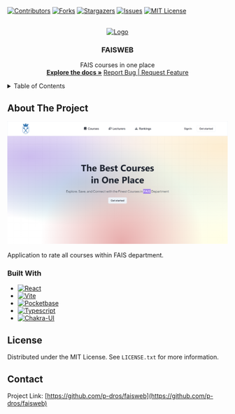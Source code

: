 <!-- Improved compatibility of back to top link: See: https://github.com/othneildrew/Best-README-Template/pull/73 -->

<a name="readme-top"></a>

<!--
*** Thanks for checking out the Best-README-Template. If you have a suggestion
*** that would make this better, please fork the repo and create a pull request
*** or simply open an issue with the tag "enhancement".
*** Don't forget to give the project a star!
*** Thanks again! Now go create something AMAZING! :D
-->

<!-- PROJECT SHIELDS -->
<!--
*** I'm using markdown "reference style" links for readability.
*** Reference links are enclosed in brackets [ ] instead of parentheses ( ).
*** See the bottom of this document for the declaration of the reference variables
*** for contributors-url, forks-url, etc. This is an optional, concise syntax you may use.
*** https://www.markdownguide.org/basic-syntax/#reference-style-links
-->

[![Contributors][contributors-shield]][contributors-url]
[![Forks][forks-shield]][forks-url]
[![Stargazers][stars-shield]][stars-url]
[![Issues][issues-shield]][issues-url]
[![MIT License][license-shield]][license-url]

<!-- PROJECT LOGO -->
<br />
<div align="center">
  <a href="https://github.com/p-dros/faisweb">
    <img src="https://en.uj.edu.pl/documents/81541894/152871422/06-kampus.jpg/9b21d914-f0d4-4cdb-9188-acf170478b1b" alt="Logo" width="400">
  </a>

<h3 align="center">FAISWEB</h3>

  <p align="center">
    FAIS courses in one place
    <br />
    <a href="https://github.com/p-dros/faisweb"><strong>Explore the docs »</strong></a>
    <a href="https://github.com/p-dros/faisweb/issues">Report Bug | Request Feature</a>
  </p>
</div>

<!-- TABLE OF CONTENTS -->
<details>
  <summary>Table of Contents</summary>
  <ol>
    <li>
      <a href="#about-the-project">About The Project</a>
      <ul>
        <li><a href="#built-with">Built With</a></li>
      </ul>
    </li>
    <li>
      <a href="#getting-started">Getting Started</a>
      <ul>
        <li><a href="#prerequisites">Prerequisites</a></li>
        <li><a href="#installation">Installation</a></li>
      </ul>
    </li>
  </ol>
</details>

<!-- ABOUT THE PROJECT -->

## About The Project

[![faisweb homepage][product-screenshot]](https://example.com)

Application to rate all courses within FAIS department.

### Built With

- [![React][React.js]][React-url]
- [![Vite][Vite]][Vite-url]
- [![Pocketbase][Pocketbase]][Pocketbase-url]
- [![Typescript][Typescript]][Typescript-url]
- [![Chakra-UI][Chakra]][Chakra-url]

<!-- LICENSE -->

## License

Distributed under the MIT License. See `LICENSE.txt` for more information.

<!-- CONTACT -->

## Contact

Project Link: [https://github.com/p-dros/faisweb](https://github.com/p-dros/faisweb)

<!-- MARKDOWN LINKS & IMAGES -->
<!-- https://www.markdownguide.org/basic-syntax/#reference-style-links -->

[contributors-shield]: https://img.shields.io/github/contributors/p-dros/faisweb.svg?style=for-the-badge
[contributors-url]: https://github.com/p-dros/faisweb/graphs/contributors
[forks-shield]: https://img.shields.io/github/forks/p-dros/faisweb.svg?style=for-the-badge
[forks-url]: https://github.com/p-dros/faisweb/network/members
[stars-shield]: https://img.shields.io/github/stars/p-dros/faisweb.svg?style=for-the-badge
[stars-url]: https://github.com/p-dros/faisweb/stargazers
[issues-shield]: https://img.shields.io/github/issues/p-dros/faisweb.svg?style=for-the-badge
[issues-url]: https://github.com/p-dros/faisweb/issues
[license-shield]: https://img.shields.io/github/license/p-dros/faisweb.svg?style=for-the-badge
[license-url]: https://github.com/p-dros/faisweb/blob/master/LICENSE.txt
[product-screenshot]: images/screenshot.png
[React.js]: https://img.shields.io/badge/React-23272F?style=for-the-badge&logo=react&logoColor=61DAFB
[React-url]: https://reactjs.org/
[Vite]: https://img.shields.io/badge/Vite-646CFF?style=for-the-badge&logo=vite&logoColor=FFC820
[Vite-url]: https://vitejs.dev/
[Pocketbase]: https://img.shields.io/badge/Pocketbase-20232A?style=for-the-badge&logo=pocketbase&logoColor=B8DBE4
[Pocketbase-url]: https://pocketbase.io/
[Typescript]: https://img.shields.io/badge/Typescript-3178C5?style=for-the-badge&logo=typescript&logoColor=ffffff
[Typescript-url]: https://www.typescriptlang.org/
[Chakra]: https://img.shields.io/badge/Chakra_UI-1A202C?style=for-the-badge&logo=chakraui&logoColor=4FD1C5
[Chakra-url]: https://chakra-ui.com/
